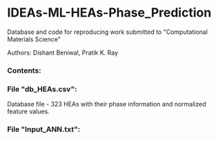 # IDEAs-ML-HEAs-Phase_Prediction
Database and code for reproducing work submitted to "Computational Materials Science"

Authors: Dishant Beniwal, Pratik K. Ray

### Contents:

### File "db_HEAs.csv":
Database file - 323 HEAs with their phase information and normalized feature values.


### File "Input_ANN.txt":
